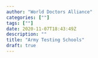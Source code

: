 ```yaml
---
author: "World Doctors Alliance"
categories: [""]
tags: [""]
date: 2020-11-07T18:43:49Z
description: ""
title: "Army Testing Schools"
draft: true
---
```

